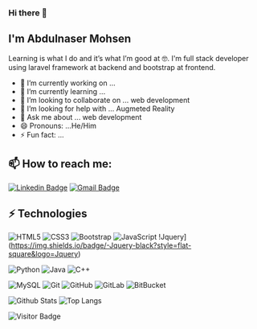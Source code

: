 ### Hi there 👋
## I'm Abdulnaser Mohsen
Learning is what I do and it’s what I’m good at 🤓.
I'm full stack developer using laravel framework at backend and bootstrap at frontend.

- 🔭 I’m currently working on ...
- 🌱 I’m currently learning ...
- 👯 I’m looking to collaborate on ... web development
- 🤔 I’m looking for help with ... Augmeted Reality
- 💬 Ask me about ... web development
- 😄 Pronouns: ...He/Him
- ⚡ Fun fact: ...

## 📫 How to reach me:
[![Linkedin Badge](https://img.shields.io/badge/-LinkedIn-blue?style=flat-square&logo=Linkedin&logoColor=white&link=https://www.linkedin.com/in/abdulnaser-mohsen-7233a5103/)](https://www.linkedin.com/in/abdulnaser-mohsen-7233a5103/)
[![Gmail Badge](https://img.shields.io/badge/-naserahmed1995@gmail.com-c14438?style=flat-square&logo=Gmail&logoColor=white&link=mailto:naserahmed1995@gmail.com)](mailto:naserahmed1995@gmail.com)
## ⚡ Technologies
![HTML5](https://img.shields.io/badge/-HTML5-E34F26?style=flat-square&logo=html5&logoColor=white)
![CSS3](https://img.shields.io/badge/-CSS3-1572B6?style=flat-square&logo=css3)
![Bootstrap](https://img.shields.io/badge/-Bootstrap-563D7C?style=flat-square&logo=bootstrap)
![JavaScript](https://img.shields.io/badge/-JavaScript-black?style=flat-square&logo=javascript)
!Jquery](https://img.shields.io/badge/-Jquery-black?style=flat-square&logo=Jquery)

![Python](https://img.shields.io/badge/-Python-black?style=flat-square&logo=Python)
![Java](https://img.shields.io/badge/-java-E34A86?style=flat-square&logo=java)
![C++](https://img.shields.io/badge/-C++-00599C?style=flat-square&logo=c)



![MySQL](https://img.shields.io/badge/-MySQL-black?style=flat-square&logo=mysql)
![Git](https://img.shields.io/badge/-Git-black?style=flat-square&logo=git)
![GitHub](https://img.shields.io/badge/-GitHub-181717?style=flat-square&logo=github)
![GitLab](https://img.shields.io/badge/-GitLab-FCA121?style=flat-square&logo=gitlab)
![BitBucket](https://img.shields.io/badge/-BitBucket-darkblue?style=flat-square&logo=bitbucket)

![Github Stats](https://github-readme-stats.vercel.app/api?username=aemmadi&count_private=true&show_icons=true&include_all_commits=true)
![Top Langs](https://github-readme-stats.vercel.app/api/top-langs/?username=aemmadi&hide=TeX&layout=compact)

![Visitor Badge](https://visitor-badge.laobi.icu/badge?page_id=aemmadi.aemmadi)

